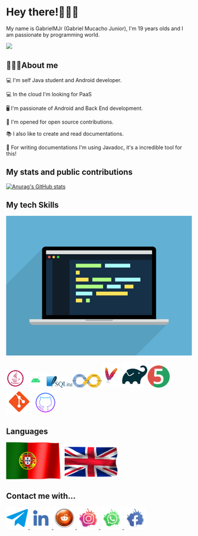 <html>
<body>
<h1>Hey there!👋👋👋</h1>
<p>My name is GabrielMJr (Gabriel Mucacho Junior), I'm 19 years olds and I am passionate by programming world.</p>
<img src="https://raw.githubusercontent.com/gabrielmjr/gabrielmjr/main/images/coding.gif"/>
<br/>
<h2>🙍🏽‍♂️About me</h2>
<p>💻 I'm self Java student and Android developer.</p>
<p>💻 In the cloud I'm looking for PaaS</p>
<p>🖥️ I'm passionate of Android and Back End development.</p>
<p>👥 I'm opened for open source contributions.</p>
<p>📚 I also like to create and read documentations.</p>
<My primary languages are Java and Kotlin and opened for learn tools that will help me>
<p>📝 For writing documentations I'm using Javadoc, it's a incredible tool for this!</p>
    
<h2>My stats and public contributions</h2>

[![Anurag's GitHub stats](https://github-readme-stats.vercel.app/api?username=gabrielmjr&show_icons=true&theme=dark)](https://github.com/anuraghazra/github-readme-stats)

<h2>My tech Skills</h3>
<img src="https://raw.githubusercontent.com/gabrielmjr/gabrielmjr/main/images/computer.gif"/>

<img width="50px" src="https://raw.githubusercontent.com/gabrielmjr/gabrielmjr/main/images/java.svg"/><img width="60px" src="https://raw.githubusercontent.com/gabrielmjr/gabrielmjr/main/images/android.png"/><img width="70px" src="https://raw.githubusercontent.com/gabrielmjr/gabrielmjr/main/images/sqlite.png"/><img width="80px" src="https://raw.githubusercontent.com/gabrielmjr/gabrielmjr/main/images/ci-cd.png"/><img width="50px" src="https://raw.githubusercontent.com/gabrielmjr/gabrielmjr/main/images/maven.png"/>    <img width="70px" src="https://raw.githubusercontent.com/gabrielmjr/gabrielmjr/main/images/gradle.png"/><img width="60px" src="https://raw.githubusercontent.com/gabrielmjr/gabrielmjr/main/images/junit-jupiter.png"/><img width="70px" src="https://raw.githubusercontent.com/gabrielmjr/gabrielmjr/main/images/git.png"/>   <img width="65px" src="https://raw.githubusercontent.com/gabrielmjr/gabrielmjr/main/images/github.png"/>


<h2>Languages</h3>

<img width="150px" src="https://raw.githubusercontent.com/gabrielmjr/gabrielmjr/main/images/portugal-flag.gif"/>    <img width="150px" src="https://raw.githubusercontent.com/gabrielmjr/gabrielmjr/main/images/uk-flag.gif"/>

<h2>Contact me with...</h2>

<a href="https://t.me/GabrielMJr05">
<img width="60px" src="https://raw.githubusercontent.com/gabrielmjr/gabrielmjr/main/images/telegram.png">
</a>
<a href="https://www.linkedin.com/in/gabriel-mucacho-797628239">
<img width="60px" src="https://raw.githubusercontent.com/gabrielmjr/gabrielmjr/main/images/linkedin.png">
</a>
<a href="https://www.reddit.com/u/GsbrielMJr?utm_medium=android_app&utm_source=share">
<img width="60px" src="https://raw.githubusercontent.com/gabrielmjr/gabrielmjr/main/images/reddit.png">
</a>
<a href="https://www.instagram.com/gabrielmjr05/">
<img width="60px" src="https://raw.githubusercontent.com/gabrielmjr/gabrielmjr/main/images/instagram.png">
</a>
<a href="https://wa.me/258844269896">
<img width="60px" src="https://raw.githubusercontent.com/gabrielmjr/gabrielmjr/main/images/whatsapp.png">
</a>
<a href="https://www.facebook.com/gabrielmucacho.junior.714">
<img width="60px" src="https://raw.githubusercontent.com/gabrielmjr/gabrielmjr/main/images/facebook.png">
</a>

</body>
</html>
